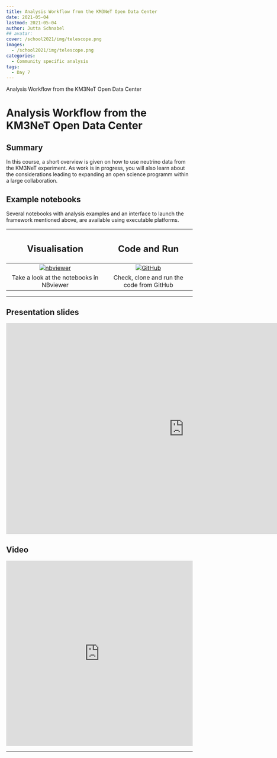 ```yaml
---
title: Analysis Workflow from the KM3NeT Open Data Center
date: 2021-05-04
lastmod: 2021-05-04
author: Jutta Schnabel
## avatar:
cover: /school2021/img/telescope.png
images:
  - /school2021/img/telescope.png
categories:
  - Community specific analysis
tags:
  - Day 7
---
```


Analysis Workflow from the KM3NeT Open Data Center

<!--more-->
<!---->

<!-- Dear instructor:
* The dates at the top of this markdown (.md) document will help order the classes in the portal.
Please, if you don't need to, do not change the one that is now.
* Take into account that there is a feature in the dates: if you use a date in the future, the class will be not visible in the portal until the date you have assigned.
* You can create dedicated folders if you need to.
* But if you simply need to add some pictures, you can use the folder ../static/img/ mentioned at the top as /school2021/img/
-->

<!---->

# Analysis Workflow from the KM3NeT Open Data Center

## Summary

In this course, a short overview is given on how to use neutrino data from the KM3NeT experiment. As work  is in progress, you will also learn about the considerations leading to expanding an open science programm within a large collaboration.

## Example notebooks

Several notebooks with analysis examples and an interface to launch the framework mentioned above, are available using executable platforms.

<CENTER>

| <h2><b>Visualisation</b></h2> | <h2><b>Code and Run</b></h2> |
| :---:        |          :---: |
| [![nbviewer](/school2021/img/Jupyter-logo.jpg)](https://nbviewer.jupyter.org/github/escape2020/school2021/blob/main/neutrinos/) | [![GitHub](/school2021/img/GitHub-logo.png)](https://github.com/escape2020/school2021/blob/main/neutrinos/) |
| Take a look at the notebooks in NBviewer | Check, clone and run the code from GitHub |

</CENTER>

<hr>

## Presentation slides
<CENTER>
  
 <iframe src="https://docs.google.com/presentation/d/e/2PACX-1vRUAf1e9MGhK2hc2SoyjI9iw60_N49iZ-U2w93_n7KTzZTvJveQSnWq7qUuLxDZMg/embed?start=false&loop=false&delayms=3000" frameborder="0" width="960" height="569" allowfullscreen="true" mozallowfullscreen="true" webkitallowfullscreen="true"></iframe>

</CENTER>

## Video

<iframe width="100%" height="500" src="https://www.youtube.com/embed/nvtRZspzXjk" title="YouTube video player" frameborder="0" allow="accelerometer; autoplay; clipboard-write; encrypted-media; gyroscope; picture-in-picture" allowfullscreen></iframe>


---

